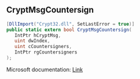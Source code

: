 ## CryptMsgCountersign

```csharp
[DllImport("Crypt32.dll", SetLastError = true)]
public static extern bool CryptMsgCountersign(
   IntPtr hCryptMsg,
   uint dwIndex,
   uint cCountersigners,
   IntPtr rgCountersigners
);
```

Microsoft documentation: [Link](https://docs.microsoft.com/en-us/windows/win32/api/wincrypt/nf-wincrypt-cryptmsgcountersign)
